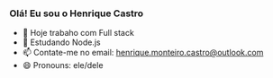 ### Olá! Eu sou o Henrique Castro

- 🔭 Hoje trabaho com Full stack
- 🌱 Estudando Node.js
- 📫 Contate-me no email: henrique.monteiro.castro@outlook.com
- 😄 Pronouns: ele/dele
